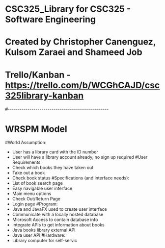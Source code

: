 # CSC325_Library for CSC325 - Software Engineering
# Created by Christopher Canenguez, Kulsom Zaraei and Shameed Job
# Trello/Kanban - https://trello.com/b/WCGhCAJD/csc325library-kanban
#---------------------------------------------------
# WRSPM Model
#World Assumption:
- User has a library card with the ID number
- User will have a library account already, no sign up required
#User Requirements:
- Check which books they have taken out
- Take out a book
- Check book status
#Specifications (and interface needs):
- List of book search page
- Easy navigable user interface
- Main menu options
- Check Out/Return Page
- Login page
#Program:
- Java and JavaFX used to create user interface
- Communicate with a locally hosted database
- Microsoft Access to contain database info
- Integrate APIs to get information about books
- Java books library external API
- Java user API
#Hardware:
- Library computer for self-servic
